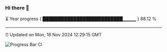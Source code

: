 ### Hi there 👋

⏳ Year progress { ██████████████████████████▁▁▁▁ } 88.12 %

---

⏰ Updated on Mon, 18 Nov 2024 12:29:15 GMT

![Progress Bar CI](https://github.com/liununu/liununu/workflows/Progress%20Bar%20CI/badge.svg)
